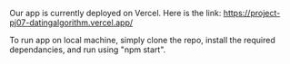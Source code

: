 Our app is currently deployed on Vercel.
Here is the link: https://project-pj07-datingalgorithm.vercel.app/

To run app on local machine, simply clone the repo, install the required dependancies, and run using "npm start".
